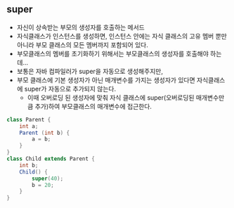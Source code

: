 ## super
- 자신이 상속받는 부모의 생성자를 호출하는 메서드
- 자식클래스가 인스턴스를 생성하면, 인스턴스 안에는 자식 클래스의 고유 멤버 뿐만 아니라 부모 클래스의 모든 멤버까지 포함되어 있다.
- 부모클래스의 멤버를 초기화하기 위해서는 부모클래스의 생성자를 호출해야 하는데... 
- 보통은 자바 컴파일러가 super을 자동으로 생성해주지만, 
- 부모 클래스에 기본 생성자가 아닌 매개변수를 가지는 생성자가 있다면 자식클래스에 super가 자동으로 추가되지 않는다.
  - 이때 오버로딩 된 생성자에 맞춰 자식 클래스에 super(오버로딩된 매개변수만큼 추가)하여 부모클래스의 매개변수에 접근한다.

```java
class Parent {
    int a;
    Parent (int b) {
        a = b;
    } 
}
class Child extends Parent {
    int b;
    Child() {
        super(40);
        b = 20;
    }
}
```